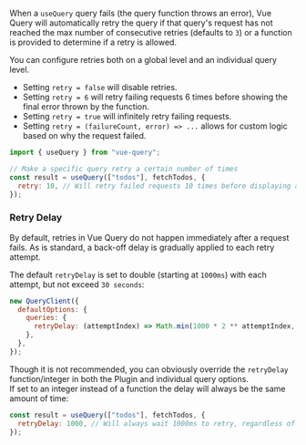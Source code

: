 When a `useQuery` query fails (the query function throws an error), Vue Query will automatically retry the query if that query's request has not reached the max number of consecutive retries (defaults to `3`) or a function is provided to determine if a retry is allowed.

You can configure retries both on a global level and an individual query level.

- Setting `retry = false` will disable retries.
- Setting `retry = 6` will retry failing requests 6 times before showing the final error thrown by the function.
- Setting `retry = true` will infinitely retry failing requests.
- Setting `retry = (failureCount, error) => ...` allows for custom logic based on why the request failed.

```js
import { useQuery } from "vue-query";

// Make a specific query retry a certain number of times
const result = useQuery(["todos"], fetchTodos, {
  retry: 10, // Will retry failed requests 10 times before displaying an error
});
```

### Retry Delay

By default, retries in Vue Query do not happen immediately after a request fails. As is standard, a back-off delay is gradually applied to each retry attempt.

The default `retryDelay` is set to double (starting at `1000ms`) with each attempt, but not exceed `30 seconds`:

```js
new QueryClient({
  defaultOptions: {
    queries: {
      retryDelay: (attemptIndex) => Math.min(1000 * 2 ** attemptIndex, 30000),
    },
  },
});
```

Though it is not recommended, you can obviously override the `retryDelay` function/integer in both the Plugin and individual query options.  
If set to an integer instead of a function the delay will always be the same amount of time:

```js
const result = useQuery(["todos"], fetchTodos, {
  retryDelay: 1000, // Will always wait 1000ms to retry, regardless of how many retries
});
```
